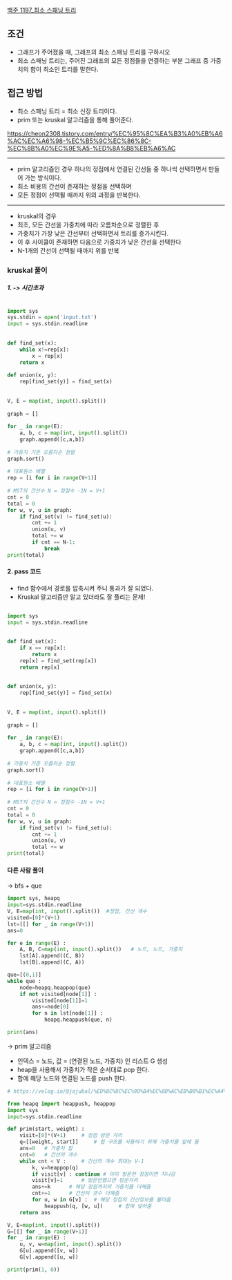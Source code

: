 
[백준 1197_최소 스패닝 트리](https://www.acmicpc.net/problem/1197)



## 조건

- 그래프가 주어졌을 때, 그래프의 최소 스패닝 트리를 구하시오
- 최소 스패닝 트리는, 주어진 그래프의 모든 정점들을 연결하는 부분 그래프 중 가중치의 합이 최소인 트리를 말한다.



## 접근 방법

- 최소 스패닝 트리 = 최소 신장 트리이다.
- prim 또는 kruskal 알고리즘을 통해 풀어준다.

https://cheon2308.tistory.com/entry/%EC%95%8C%EA%B3%A0%EB%A6%AC%EC%A6%98-%EC%B5%9C%EC%86%8C-%EC%8B%A0%EC%9E%A5-%ED%8A%B8%EB%A6%AC

---
- prim 알고리즘인 경우 하나의 정점에서 연결된 간선들 중 하나씩 선택하면서 만들어 가는 방식이다.
- 최소 비용의 간선이 존재하는 정점을 선택하며
- 모든 정점이 선택될 때까지 위의 과정을 반복한다.

---
- kruskal의 경우
- 최초, 모든 간선을 가중치에 따라 오름차순으로 정렬한 후 
- 가중치가 가장 낮은 간선부터 선택하면서 트리를 증가시킨다.
- 이 후 사이클이 존재하면 다음으로 가중치가 낮은 간선을 선택한다
- N-1개의 간선이 선택될 때까지 위를 반복


###  kruskal 풀이 

##### 1. -> 시간초과

```python

import sys  
sys.stdin = open('input.txt')  
input = sys.stdin.readline  
  
  
def find_set(x):  
    while x!=rep[x]:  
        x = rep[x]  
    return x  
  
def union(x, y):  
    rep[find_set(y)] = find_set(x)  
  
  
V, E = map(int, input().split())  
  
graph = []  
  
for _ in range(E):  
    a, b, c = map(int, input().split())  
    graph.append([c,a,b])  
  
# 가중치 기준 오름차순 정렬  
graph.sort()  
  
# 대표원소 배열  
rep = [i for i in range(V+1)]  
  
# MST의 간선수 N = 정점수 -1N = V+1  
cnt = 0  
total = 0  
for w, v, u in graph:  
    if find_set(v) != find_set(u):  
        cnt += 1  
        union(u, v)  
        total += w  
        if cnt == N-1:  
            break  
print(total)
```


#### 2. pass 코드

- find 함수에서 경로를 압축시켜 주니 통과가 잘 되었다.
- Kruskal 알고리즘만 알고 있더라도 잘 풀리는 문제!

```python

import sys  
input = sys.stdin.readline  
  
  
def find_set(x):  
    if x == rep[x]:  
        return x  
    rep[x] = find_set(rep[x])  
    return rep[x]  
  
  
def union(x, y):  
    rep[find_set(y)] = find_set(x)  
  
  
V, E = map(int, input().split())  
  
graph = []  
  
for _ in range(E):  
    a, b, c = map(int, input().split())  
    graph.append([c,a,b])  
  
# 가중치 기준 오름차순 정렬  
graph.sort()  
  
# 대표원소 배열  
rep = [i for i in range(V+1)]  
  
# MST의 간선수 N = 정점수 -1N = V+1  
cnt = 0  
total = 0  
for w, v, u in graph:  
    if find_set(v) != find_set(u):  
        cnt += 1  
        union(u, v)  
        total += w  
print(total)
```



#### 다른 사람 풀이

-> bfs + que

```python
import sys, heapq
input=sys.stdin.readline
V, E=map(int, input().split())  #정점, 간선 개수
visited=[0]*(V+1)
lst=[[] for _ in range(V+1)]
ans=0

for e in range(E) :
    A, B, C=map(int, input().split())   # 노드, 노드, 가중치
    lst[A].append((C, B))
    lst[B].append((C, A))

que=[(0,1)]     
while que :
    node=heapq.heappop(que)
    if not visited[node[1]] :
        visited[node[1]]=1
        ans+=node[0]
        for n in lst[node[1]] :
            heapq.heappush(que, n)

print(ans)
```

-> prim 알고리즘

- 인덱스 = 노드, 값 = (연결된 노드, 가중치) 인 리스트 G 생성
- heap을 사용해서 가중치가 작은 순서대로 pop 한다.
- 합에 해당 노드와 연결된 노드를 push 한다.

```python
# https://velog.io/@jajubal/%ED%8C%8C%EC%9D%B4%EC%8D%AC%EB%B0%B1%EC%A4%80-1197-%EC%B5%9C%EC%86%8C-%EC%8A%A4%ED%8C%A8%EB%8B%9D-%ED%8A%B8%EB%A6%AC

from heapq import heappush, heappop
import sys
input=sys.stdin.readline

def prim(start, weight) :
    visit=[0]*(V+1)     # 정점 방문 처리
    q=[[weight, start]]     # 힙 구조를 사용하기 위해 가중치를 앞에 둠
    ans=0   # 가중치 합
    cnt=0   # 간선의 개수
    while cnt < V :     # 간선의 개수 최대는 V-1
        k, v=heappop(q)
        if visit[v] : continue # 이미 방문한 정점이면 지나감
        visit[v]=1      # 방문안했으면 방문처리
        ans+=k      # 해당 정점까지의 가중치를 더해줌
        cnt+=1      # 간선의 갯수 더해줌
        for u, w in G[v] :  # 해당 정점의 간선정보를 불러옴
            heappush(q, [w, u])     # 힙에 넣어줌
    return ans

V, E=map(int, input().split())
G=[[] for _ in range(V+1)]
for _ in range(E) :
    u, v, w=map(int, input().split())
    G[u].append([v, w])
    G[v].append([u, w])

print(prim(1, 0))


```


